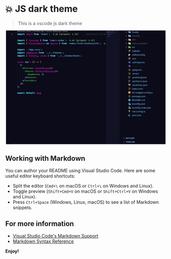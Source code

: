 # :boom: JS dark theme

> This is a vscode js dark theme

<p align="center">
    <img src="https://github.com/jsdeveloperr/JS-dark-theme/blob/master/assets/js-dark-theme.gif" width="500" alt="js-dark-theme" />
</p>

## Working with Markdown

You can author your README using Visual Studio Code. Here are some useful editor keyboard shortcuts:

* Split the editor (`Cmd+\` on macOS or `Ctrl+\` on Windows and Linux).
* Toggle preview (`Shift+Cmd+V` on macOS or `Shift+Ctrl+V` on Windows and Linux).
* Press `Ctrl+Space` (Windows, Linux, macOS) to see a list of Markdown snippets.

## For more information

* [Visual Studio Code's Markdown Support](http://code.visualstudio.com/docs/languages/markdown)
* [Markdown Syntax Reference](https://help.github.com/articles/markdown-basics/)

**Enjoy!**
